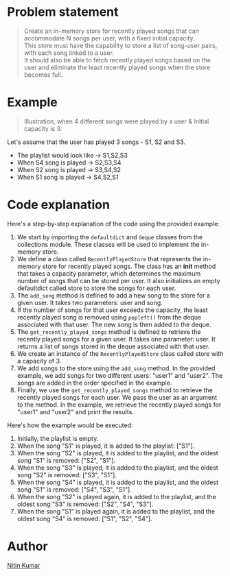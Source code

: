 # Problem statement

> Create an in-memory store for recently played songs that can accommodate N songs per user, with a fixed initial capacity.  
> This store must have the capability to store a list of song-user pairs, with each song linked to a user.  
> It should also be able to fetch recently played songs based on the user and eliminate the least recently played songs when the store becomes full.  


# Example

> Illustration, when 4 different songs were played by a user & Initial capacity is 3:  

Let's assume that the user has played 3 songs - S1, S2 and S3.
- The playlist would look like -> S1,S2,S3
- When S4 song is played -> S2,S3,S4 
- When S2 song is played -> S3,S4,S2 
- When S1 song is played -> S4,S2,S1


# Code explanation

Here's a step-by-step explanation of the code using the provided example:

1. We start by importing the `defaultdict` and `deque` classes from the collections module. These classes will be used to implement the in-memory store.
2. We define a class called `RecentlyPlayedStore` that represents the in-memory store for recently played songs. The class has an __init__ method that takes a capacity parameter, which determines the maximum number of songs that can be stored per user. It also initializes an empty defaultdict called store to store the songs for each user.
3. The `add_song` method is defined to add a new song to the store for a given user. It takes two parameters: user and song. 
4. If the number of songs for that user exceeds the capacity, the least recently played song is removed using `popleft()` from the deque associated with that user. The new song is then added to the deque.
5. The `get_recently_played_songs` method is defined to retrieve the recently played songs for a given user. It takes one parameter: user. It returns a list of songs stored in the deque associated with that user.
6. We create an instance of the `RecentlyPlayedStore` class called store with a capacity of 3.
7. We add songs to the store using the `add_song` method. In the provided example, we add songs for two different users: "user1" and "user2". The songs are added in the order specified in the example.
8. Finally, we use the `get_recently_played_songs` method to retrieve the recently played songs for each user. We pass the user as an argument to the method. In the example, we retrieve the recently played songs for "user1" and "user2" and print the results.

Here's how the example would be executed:

1. Initially, the playlist is empty.
2. When the song "S1" is played, it is added to the playlist: ["S1"].
3. When the song "S2" is played, it is added to the playlist, and the oldest song "S1" is removed: ["S2", "S1"].
4. When the song "S3" is played, it is added to the playlist, and the oldest song "S2" is removed: ["S3", "S1"].
5. When the song "S4" is played, it is added to the playlist, and the oldest song "S1" is removed: ["S4", "S3", "S1"].
6. When the song "S2" is played again, it is added to the playlist, and the oldest song "S3" is removed: ["S2", "S4", "S3"].
7. When the song "S1" is played again, it is added to the playlist, and the oldest song "S4" is removed: ["S1", "S2", "S4"].

# Author

[Nitin Kumar](https://linkedin.com/in/nitin30kumar/)
